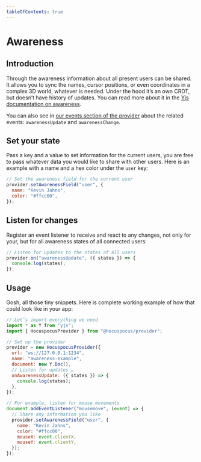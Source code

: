 ```yaml
---
tableOfContents: true
---
```


# Awareness

## Introduction

Through the awareness information about all present users can be shared. It allows you to sync the names, cursor positions, or even coordinates in a complex 3D world, whatever is needed. Under the hood it’s an own CRDT, but doesn’t have history of updates. You can read more about it in the [Yjs documentation on awareness](https://docs.yjs.dev/getting-started/adding-awareness).

You can also see in [our events section of the provider](/provider/events) about the related events: `awarenessUpdate` and `awarenessChange`.

## Set your state

Pass a key and a value to set information for the current users, you are free to pass whatever data you would like to share with other users. Here is an example with a name and a hex color under the `user` key:

```js
// Set the awareness field for the current user
provider.setAwarenessField("user", {
  name: "Kevin Jahns",
  color: "#ffcc00",
});
```

## Listen for changes

Register an event listener to receive and react to any changes, not only for your, but for all awareness states of all connected users:

```js
// Listen for updates to the states of all users
provider.on("awarenessUpdate", ({ states }) => {
  console.log(states);
});
```

## Usage

Gosh, all those tiny snippets. Here is complete working example of how that could look like in your app:

```js
// Let’s import everything we need
import * as Y from "yjs";
import { HocuspocusProvider } from "@hocuspocus/provider";

// Set up the provider
provider = new HocuspocusProvider({
  url: "ws://127.0.0.1:1234",
  name: "awareness-example",
  document: new Y.Doc(),
  // Listen for updates …
  onAwarenessUpdate: ({ states }) => {
    console.log(states);
  },
});

// For example, listen for mouse movements
document.addEventListener("mousemove", (event) => {
  // Share any information you like
  provider.setAwarenessField("user", {
    name: "Kevin Jahns",
    color: "#ffcc00",
    mouseX: event.clientX,
    mouseY: event.clientY,
  });
});
```

